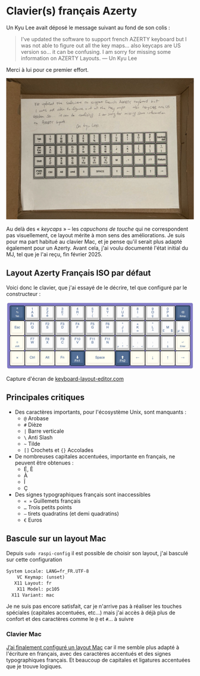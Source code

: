 # Clavier(s) français Azerty

Un Kyu Lee avait déposé le message suivant au fond de son colis : 

> I've updated the software to support french AZERTY keyboard but I was not able to figure out all the key maps... also keycaps are US version so... it can be confusing. I am sorry for missing some information on AZERTY Layouts.
> — Un Kyu Lee

Merci à lui pour ce premier effort. 

![Le message au fond du colis](un-kyu-lee-message.jpg)

Au delà des « *keycaps* » – les *capuchons de touche* qui ne correspondent pas visuellement, ce layout mérite à mon sens des améliorations. Je suis pour ma part habitué au clavier Mac, et je pense qu'il serait plus adapté également pour un Azerty. Avant cela, j'ai voulu documenté l'état initial du MJ, tel que je l'ai reçu, fin février 2025. 

## Layout Azerty Français ISO par défaut

Voici donc le clavier, que j'ai essayé de le décrire, tel que configuré par le constructeur :

![french-azerty-keyboard](french-azerty.png)

Capture d'écran de [keyboard-layout-editor.com](https://www.keyboard-layout-editor.com/##@_backcolor=%23837acb&css=.keylabel%7B%0A%20%20%20%20font-weight%2F:normal%2F%3B%0A%7D%3B&@_c=%233f5b82&t=%23fcf7ea&a:5&fa@:0&:1&:0&:0&:0&:0&:1%3B%3B&=%C2%B2%0ATab%0A%0A%0A%0A%0A%E2%86%B9&_c=%23cccccc&t=%233f5b82&f:3%3B&=1%0A%2F&%0A%0A%0A%0A%0AA&_f:3%3B&=2%0A%C3%A9%0A%0A%0A%0A%0AZ&_f:3%3B&=3%0A%22%0A%0A%0A%0A%0AE&_f:3%3B&=4%0A'%0A%0A%0A%0A%0AR&_f:3%3B&=5%0A(%0A%0A%0A%0A%0AT&_f:3%3B&=6%0A-%0A%0A%0A%0A%0AY&_f:3%3B&=7%0A%C3%A8%0A%0A%0A%0A%0AU&_f:3%3B&=8%0A%2F_%0A%0A%0A%0A%0AI&_f:3%3B&=9%0A%C3%A7%0A%0A%0A%0A%0AO&_f:3%3B&=0%0A%C3%A0%0A%0A%0A%0A%0AP&_c=%233f5b82&t=%23fcf7ea&fa@:0&:1&:0&:0&:0&:0&:2%3B%3B&=%0ABcksp%0A%0A%0A%0A%0A%E2%8C%AB%3B&@_c=%23fcf7ea&t=%233f5b82&a:7%3B&=Esc&_c=%23cccccc&a:5&f:3%3B&=F1%0A%0A%0A%0A%0A%0AQ&_f:3%3B&=F2%0A%0A%0A%0A%0A%0AS&_f:3%3B&=F3%0A%0A%0A%0A%0A%0AD&_f:3%3B&=F4%0A%0A%0A%0A%0A%0AF&_f:3%3B&=F5%0A%0A%0A%0A%0A%0AG&_f:3%3B&=F6%0A%0A%0A%0A%0A%0AH&_f:3%3B&=%C2%B0%0A)%0A%0A%0A%0A%0AJ&_f:3%3B&=+%0A%2F=%0A%0A%0A%0A%0AK&_f:3%3B&=%22%0A%5E%0A%0A%0A%0A%0AL&_a:4&f:3%3B&=%0A%C2%A3%0A%0A$%0A%0A%0A%0A%0A%0AM&_f:3%3B&=%0A%C2%B5%0A%0A%0A%0A%0A%0A%0A%0A%C3%B9%0A%25%3B&@_c=%23fcf7ea&a:5&fa@:0&:1&:0&:0&:0&:0&:1%3B%3B&=%0Ashift%0A%0A%0A%0A%0A%E2%87%A7&_c=%23cccccc&f:3%3B&=F7%0A%0A%0A%0A%0A%0AW&_f:3%3B&=F8%0A%0A%0A%0A%0A%0AX&_f:3%3B&=F9%0A%0A%0A%0A%0A%0AC&_f:3%3B&=F10%0A%0A%0A%0A%0A%0AV&_f:3%3B&=F11%0A%0A%0A%0A%0A%0AB&_f:3%3B&=F11%0A%0A%0A%0A%0A%0AN&_a:4&fa@:0&:1&:0&:1&:0&:0&:1&:0&:0&:1&:1%3B%3B&=%0A%C2%B5%0A%0A*%0A%0A%0A%0A%0A%0A,%0A%3F&=%0A%3E%0A%0A%3C%0A%0A%0A%0A%0A%0A%2F%3B%0A.&_a:5%3B&=%0A%2F%2F%0A%0A%0A%0A%0A%2F:&=%0A%C2%A7%0A%0A%0A%0A%0A!&_c=%23fcf7ea%3B&=%0AEnter%0A%0A%0A%0A%0A%E2%86%B5%3B&@_a:7%3B&=%C3%97&=Ctrl&=Alt&=Fn&_c=%233f5b82&t=%23fcf7ea&a:5&f:3%3B&=%0AFn1%0A%0A%0A%0A%0A%E2%AC%87%EF%B8%8E&_c=%23fcf7ea&t=%233f5b82&a:7&w:2%3B&=Space&_c=%233f5b82&t=%23fcf7ea&a:5&f:3%3B&=%0AFn2%0A%0A%0A%0A%0A%E2%AC%86%EF%B8%8E&_c=%23fcf7ea&t=%233f5b82&a:7%3B&=%E2%86%90&=%E2%86%93&=%E2%86%91&=%E2%86%92)

## Principales critiques

- Des caractères importants, pour l'écosystème Unix, sont manquants : 
  - `@` Arobase
  - `#`  Dièze 
  - `|` Barre verticale
  - `\` Anti Slash
  - `~` Tilde
  - `[]` Crochets et `{}` Accolades
- De nombreuses capitales accentuées, importante en français, ne peuvent être obtenues : 
  - É, È
  - À
  - Î
  - Ç
- Des signes typographiques français sont inaccessibles
  - `« »` Guillemets français
  - `…` Trois petits points
  - `—` tirets quadratins (et demi quadratins)
  - `€` Euros

## Bascule sur un layout Mac

Depuis `sudo raspi-config` il est possible de choisir son layout, j'ai basculé sur cette configuration

```
System Locale: LANG=fr_FR.UTF-8
    VC Keymap: (unset)
   X11 Layout: fr
    X11 Model: pc105
  X11 Variant: mac
```

Je ne suis pas encore satisfait, car je n'arrive pas à réaliser les touches spéciales (capitales accentuées, etc…) mais j'ai accès à déjà plus de confort et des caractères comme le `@` et `#`… à suivre

### Clavier Mac

[J’ai finalement configuré un layout Mac](https://www.keyboard-layout-editor.com/##@_backcolor=%23837acb&css=.keylabel%7B%0A%20%20%20%20font-weight%2F:normal%2F%3B%0A%7D%3B&@_c=%233f5b82&t=%23fcf7ea&a:5&fa@:0&:0&:0&:0&:0&:0&:1%3B%3B&=%23%0A%2F@%0A%0A%0A%0A%0A%E2%86%B9&_c=%23cccccc&t=%233f5b82&a:4&f:3%3B&=%C2%B4%0A%0A%EF%A3%BF%0A%0A%0A%0A%C3%86%0A%C3%A6%0A1%0AA%0A%2F&&_f:3%3B&=%E2%80%9E%0A%0A%C3%AB%0A%0A%0A%0A%C3%85%0A%C3%82%0A2%0AZ%0A%C3%A9&_fa@:0&:0&:0&:0&:0&:0&:2%3B%3B&=%E2%80%9D%0A%0A%E2%80%9C%0A%0A%0A%0A%C3%8A%0A%C3%AA%0A3%0AE%0A%22&_f:3%3B&=%E2%80%99%0A%0A%E2%80%98%0A%0A%0A%0A%E2%80%9A%0A%C2%AE%0A4%0AR%0A'&_f:3%3B&=%5B%0A%0A%7B%0A%0A%0A%0A%E2%84%A2%0A%E2%80%A0%0A5%0AT%0A(&_f:3%3B&=%C3%A5%0A%0A%C2%B6%0A%0A%0A%0A%C5%B8%0A%C3%9A%0A6%0AY%0A-&_f:3%3B&=%C2%BB%0A%0A%C2%AB%0A%0A%0A%0A%C2%AA%0A%C2%BA%0A7%0AU%0A%C3%A8&_f:3%3B&=%C3%9B%0A%0A%C2%A1%0A%0A%0A%0A%C3%AF%0A%C3%AE%0A8%0AI%0A%2F_&_f:3%3B&=%C3%81%0A%0A%C3%87%0A%0A%0A%0A%C5%92%0A%C5%93%0A9%0AO%0A%C3%A7&_f:3%3B&=%C3%98%0A%0A%C3%B8%0A%0A%0A%0A%E2%88%8F%0A%CF%80%0A0%0AP%0A%C3%A0&_c=%233f5b82&t=%23fcf7ea&a:5&fa@:0&:1&:0&:0&:0&:0&:2%3B%3B&=%0ABcksp%0A%0A%0A%0A%0A%E2%8C%AB%3B&@_c=%23fcf7ea&t=%233f5b82&a:7%3B&=Esc&_c=%23cccccc&a:4&f:3%3B&=%0A%0A%0A%0A%0A%0A%CE%A9%0A%E2%80%A1%0AF1%0AQ&_f:3%3B&=%0A%0A%0A%0A%0A%0A%E2%88%91%0A%C3%92%0AF2%0AS&_f:3%3B&=%0A%0A%0A%0A%0A%0A%E2%88%86%0A%E2%88%82%0AF3%0AD&_f:3%3B&=%0A%0A%0A%0A%0A%0A%C2%B7%0A%C6%92%0AF4%0AF&_f:3%3B&=%0A%0A%0A%0A%0A%0A%C2%B7%0A%EF%AC%81%0AF5%0AG&_f:3%3B&=%0A%0A%0A%0A%0A%0A%C3%8E%0A%C3%8C%0AF6%0AH&_f:3%3B&=%0A%0A%0A%0A%0A%0A%C3%8D%0A%C3%8F%0A%C2%B0%0AJ%0A)&_f:3%3B&=%0A%0A%0A%0A%0A%0A%C3%8B%0A%C3%88%0A-%0AK%0A%2F_&_f:3%3B&=%0A%0A%0A%0A%0A%0A%7C%0A%C2%AC%0A%22%0AL%0A%5E&_f:3%3B&=%0A%C2%A3%0A%0A$%0A%0A%0A%C3%93%0A%C2%B5%0A%0AM&_f:3%3B&=%0A%C2%B5%0A%0A%0A%0A%0A%E2%80%B0%0A%C3%99%0A%0A%C3%B9%0A%25%3B&@_c=%23fcf7ea&a:5&fa@:0&:1&:0&:0&:0&:0&:1%3B%3B&=%0Ashift%0A%0A%0A%0A%0A%E2%87%A7&_c=%23cccccc&a:4&f:3%3B&=%0A%0A%0A%0A%0A%0A%E2%80%BA%0A%E2%80%B9%0AF7%0AW&_f:3%3B&=%0A%0A%0A%0A%0A%0A%E2%81%84%0A%E2%89%88%0AF8%0AX&_f:3%3B&=%0A%0A%0A%0A%0A%0A%C2%A2%0A%C2%A9%0AF9%0AC&_f:3%3B&=%0A%0A%0A%0A%0A%0A%E2%88%9A%0A%E2%97%8A%0AF10%0AV&_f:3%3B&=%0A%0A%0A%0A%0A%0A%E2%88%AB%0A%C3%9F%0AF11%0AB&_f:3%3B&=%0A%0A%0A%0A%0A%0A%C4%B1%0A~%0AF11%0AN&_f2:0%3B&=%0A%C2%B5%0A%0A*%0A%0A%0A%C2%BF%0A%E2%88%9E%0A%0A,%0A%3F&=%0A%3E%0A%0A%3C%0A%0A%0A%E2%80%A2%0A%E2%80%A6%0A%0A%2F%3B%0A.&=%0A%0A%0A%0A%0A%0A%5C%0A%C3%B7%0A%0A%2F:%0A%2F%2F&=%0A%0A%0A%0A%0A%0A%C2%B1%0A%E2%89%A0%0A%0A+%0A%2F=&_c=%23fcf7ea&a:5&fa@:0&:1&:0&:0&:0&:0&:1%3B%3B&=%0AEnter%0A%0A%0A%0A%0A%E2%86%B5%3B&@_a:7%3B&=%C3%97&=Ctrl&=Alt&=Fn&_c=%233f5b82&t=%23fcf7ea&a:5&f:3%3B&=%0AFn1%0A%0A%0A%0A%0A%E2%AC%87%EF%B8%8E&_c=%23fcf7ea&t=%233f5b82&a:7&w:2%3B&=Space&_c=%233f5b82&t=%23fcf7ea&a:5&f:3%3B&=%0AFn2%0A%0A%0A%0A%0A%E2%AC%86%EF%B8%8E&_c=%23fcf7ea&t=%233f5b82&a:7%3B&=%E2%86%90&=%E2%86%93&=%E2%86%91&=%E2%86%92)
car il me semble plus adapté à l'écriture en français, avec des caractères accentués et des signes typographiques français.
Et beaucoup de capitales et ligatures accentuées que je trouve logiques.